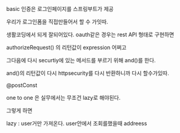 basic 인증은 로그인페이지를 스프링부트가 제공

우리가 로그인폼을 직접만들어서 할 수 가잇따. 

생활코딩에서 되게 잘되어있다. oauth같은 경우는 rest API 형태로 구현하면 



authorizeRequest() 의 리턴값이 expression 어쩌고 

그다음에 다시 securtiy에 있는 메서드를 부르기 위해 and()를 한다. 

and()의 리턴값이 다시 httpsecurity를 다시 반환하니까 다시 할수가있따. 

@postConst

one to one 은 실무에서는 무조건 lazy로 해야된다. 

그렇게 하면

lazy : user거만 가져온다. user안에서 조회를했을때 addreess

